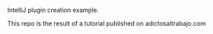 IntelliJ plugin creation example.

This repo is the result of a tutorial published on adictosaltrabajo.com
